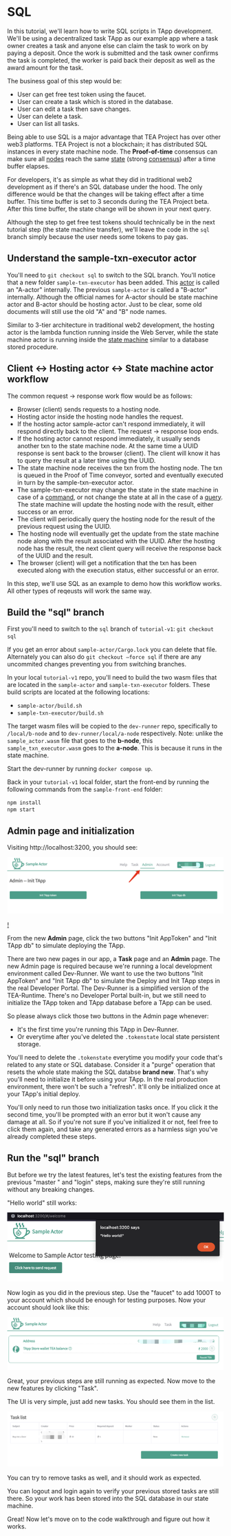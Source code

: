 # SQL

In this tutorial, we'll learn how to write SQL scripts in TApp development. We'll be using a decentralized task TApp as our example app where a task owner creates a task and anyone else can claim the task to work on by paying a deposit. Once the work is submitted and the task owner confirms the task is completed, the worker is paid back their deposit as well as the award amount for the task.

The business goal of this step would be:

* User can get free test token using the faucet.
* User can create a task which is stored in the database.
* User can edit a task then save changes.
* User can delete a task.
* User can list all tasks.

Being able to use SQL is a major advantage that TEA Project has over other web3 platforms. TEA Project is not a blockchain; it has distributed SQL instances in every state machine node. The **Proof-of-time** consensus can make sure all [nodes](../../z\_glossary/hosting\_cml.md) reach the same [state](../../z\_glossary/state.md) (strong [consensus](../../z\_glossary/consensus.md)) after a time buffer elapses.

For developers, it's as simple as what they did in traditional web2 development as if there's an SQL database under the hood. The only difference would be that the changes will be taking effect after a time buffer. This time buffer is set to 3 seconds during the TEA Project beta. After this time buffer, the state change will be shown in your next query.

Although the step to get free test tokens should technically be in the next tutorial step (the state machine transfer), we'll leave the code in the `sql` branch simply because the user needs some tokens to pay gas.

## Understand the sample-txn-executor actor

You'll need to `git checkout sql` to switch to the SQL branch. You'll notice that a new folder `sample-txn-executor` has been added. This [actor](../../z\_glossary/actor.md) is called an "A-actor" internally. The previous `sample-actor` is called a "B-actor" internally. Although the official names for A-actor should be state machine actor and B-actor should be hosting actor. Just to be clear, some old documents will still use the old "A" and "B" node names.

Similar to 3-tier architecture in traditional web2 development, the hosting actor is the lambda function running inside the Web Server, while the state machine actor is running inside the [state machine](../../z\_glossary/state\_machine.md) similar to a database stored procedure.

## Client <-> Hosting actor <-> State machine actor workflow

The common request -> response work flow would be as follows:

* Browser (client) sends requests to a hosting node.
* Hosting actor inside the hosting node handles the request.
* If the hosting actor sample-actor can't respond immediately, it will respond directly back to the client. The request -> response loop ends.
* If the hosting actor cannot respond immediately, it usually sends another txn to the state machine node. At the same time a UUID response is sent back to the browser (client). The client will know it has to query the result at a later time using the UUID.
* The state machine node receives the txn from the hosting node. The txn is queued in the Proof of Time conveyor, sorted and eventually executed in turn by the sample-txn-executor actor.
* The sample-txn-executor may change the state in the state machine in case of a [command](../../z\_glossary/commands.md), or not change the state at all in the case of a [query](../../z\_glossary/query.md). The state machine will update the hosting node with the result, either success or an error.
* The client will periodically query the hosting node for the result of the previous request using the UUID.
* The hosting node will eventually get the update from the state machine node along with the result associated with the UUID. After the hosting node has the result, the next client query will receive the response back of the UUID and the result.
* The browser (client) will get a notification that the txn has been executed along with the execution status, either successful or an error.

In this step, we'll use SQL as an example to demo how this workflow works. All other types of reqeusts will work the same way.

## Build the "sql" branch

First you'll need to switch to the `sql` branch of `tutorial-v1`: `git checkout sql`

If you get an error about `sample-actor/Cargo.lock` you can delete that file. Alternately you can also do `git checkout —force sql` if there are any uncommited changes preventing you from switching branches.

In your local `tutorial-v1` repo, you'll need to build the two wasm files that are located in the `sample-actor` and `sample-txn-executor` folders. These build scripts are located at the following locations:

* `sample-actor/build.sh`
* `sample-txn-executor/build.sh`

The target wasm files will be copied to the `dev-runner` repo, specifically to `/local/b-node` and to `dev-runner/local/a-node` respectively. Note: unlike the `sample_actor.wasm` file that goes to the **b-node**, this `sample_txn_executor.wasm` goes to the **a-node**. This is because it runs in the state machine.

Start the dev-runner by running `docker compose up`.

Back in your `tutorial-v1` local folder, start the front-end by running the following commands from the `sample-front-end` folder:

```
npm install
npm start
```

## Admin page and initialization

Visiting http://localhost:3200, you should see:

![Pasted image 20230317093125.png](<../../../../obsidian/Pasted image 20230317093125.png>)

[!](../../../Pasted\_image\_20230315093816.png)

From the new **Admin** page, click the two buttons "Init AppToken" and "Init TApp db" to simulate deploying the TApp.

There are two new pages in our app, a **Task** page and an **Admin** page. The new Admin page is required because we're running a local development environment called Dev-Runner. We want to use the two buttons "Init AppToken" and "Init TApp db" to simulate the Deploy and Init TApp steps in the real Developer Portal. The Dev-Runner is a simplified version of the TEA-Runtime. There's no Developer Portal built-in, but we still need to initialize the TApp token and TApp database before a TApp can be used.

So please always click those two buttons in the Admin page whenever:

* It's the first time you're running this TApp in Dev-Runner.
* Or everytime after you've deleted the `.tokenstate` local state persistent storage.

You'll need to delete the `.tokenstate` everytime you modify your code that's related to any state or SQL database. Consider it a "purge" operation that resets the whole state making the SQL databse **brand new**. That's why you'll need to initialize it before using your TApp. In the real production environment, there won't be such a "refresh". It'll only be initialized once at your TApp's initial deploy.

You'll only need to run those two initialization tasks once. If you click it the second time, you'll be prompted with an error but it won't cause any damage at all. So if you're not sure if you've initialized it or not, feel free to click them again, and take any generated errors as a harmless sign you've already completed these steps.

## Run the "sql" branch

But before we try the latest features, let's test the existing features from the previous "master " and "login" steps, making sure they're still running without any breaking changes.

"Hello world" still works:

![Pasted image 20230315093943.png](<../../../../obsidian/Pasted image 20230315093943.png>)

Now login as you did in the previous step. Use the "faucet" to add 1000T to your account which should be enough for testing purposes. Now your account should look like this:

![Pasted image 20230315094045.png](<../../../../obsidian/Pasted image 20230315094045.png>)

Great, your previous steps are still running as expected. Now move to the new features by clicking "Task".

The UI is very simple, just add new tasks. You should see them in the list.

![Pasted image 20230315094303.png](<../../../../obsidian/Pasted image 20230315094303.png>)

You can try to remove tasks as well, and it should work as expected.

You can logout and login again to verify your previous stored tasks are still there. So your work has been stored into the SQL database in our state machine.

Great! Now let's move on to the code walkthrough and figure out how it works.
